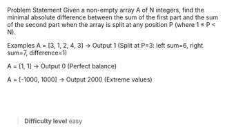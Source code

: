 Problem Statement
Given a non-empty array A of N integers, find the minimal absolute difference between the sum of the first part and the sum of the second part when the array is split at any position P (where 1 ≤ P < N).

Examples
A = [3, 1, 2, 4, 3] → Output 1 (Split at P=3: left sum=6, right sum=7, difference=1)

A = [1, 1] → Output 0 (Perfect balance)

A = [-1000, 1000] → Output 2000 (Extreme values)




<br><br><br>

> **Difficulty level**
> easy
